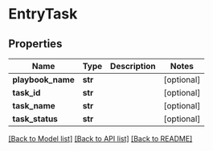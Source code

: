 # EntryTask

## Properties
Name | Type | Description | Notes
------------ | ------------- | ------------- | -------------
**playbook_name** | **str** |  | [optional] 
**task_id** | **str** |  | [optional] 
**task_name** | **str** |  | [optional] 
**task_status** | **str** |  | [optional] 

[[Back to Model list]](README.md#documentation-for-models) [[Back to API list]](README.md#documentation-for-api-endpoints) [[Back to README]](README.md)


